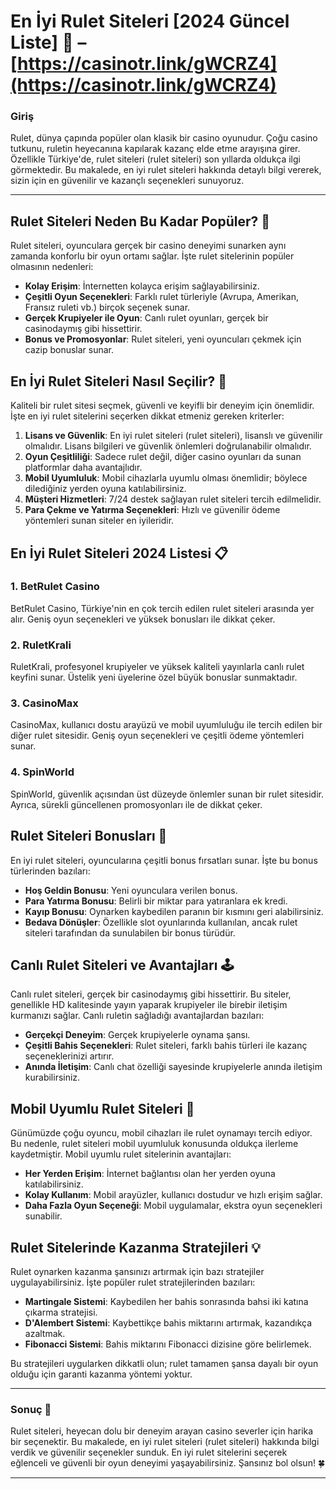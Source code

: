 # En İyi Rulet Siteleri [2024 Güncel Liste] 🎰 – [https://casinotr.link/gWCRZ4](https://casinotr.link/gWCRZ4)

### Giriş
Rulet, dünya çapında popüler olan klasik bir casino oyunudur. Çoğu casino tutkunu, ruletin heyecanına kapılarak kazanç elde etme arayışına girer. Özellikle Türkiye'de, rulet siteleri (rulet siteleri) son yıllarda oldukça ilgi görmektedir. Bu makalede, en iyi rulet siteleri hakkında detaylı bilgi vererek, sizin için en güvenilir ve kazançlı seçenekleri sunuyoruz.

---

## Rulet Siteleri Neden Bu Kadar Popüler? 🎡

Rulet siteleri, oyunculara gerçek bir casino deneyimi sunarken aynı zamanda konforlu bir oyun ortamı sağlar. İşte rulet sitelerinin popüler olmasının nedenleri:

- **Kolay Erişim**: İnternetten kolayca erişim sağlayabilirsiniz.
- **Çeşitli Oyun Seçenekleri**: Farklı rulet türleriyle (Avrupa, Amerikan, Fransız ruleti vb.) birçok seçenek sunar.
- **Gerçek Krupiyeler ile Oyun**: Canlı rulet oyunları, gerçek bir casinodaymış gibi hissettirir.
- **Bonus ve Promosyonlar**: Rulet siteleri, yeni oyuncuları çekmek için cazip bonuslar sunar.

## En İyi Rulet Siteleri Nasıl Seçilir? 🧐

Kaliteli bir rulet sitesi seçmek, güvenli ve keyifli bir deneyim için önemlidir. İşte en iyi rulet sitelerini seçerken dikkat etmeniz gereken kriterler:

1. **Lisans ve Güvenlik**: En iyi rulet siteleri (rulet siteleri), lisanslı ve güvenilir olmalıdır. Lisans bilgileri ve güvenlik önlemleri doğrulanabilir olmalıdır.
2. **Oyun Çeşitliliği**: Sadece rulet değil, diğer casino oyunları da sunan platformlar daha avantajlıdır.
3. **Mobil Uyumluluk**: Mobil cihazlarla uyumlu olması önemlidir; böylece dilediğiniz yerden oyuna katılabilirsiniz.
4. **Müşteri Hizmetleri**: 7/24 destek sağlayan rulet siteleri tercih edilmelidir.
5. **Para Çekme ve Yatırma Seçenekleri**: Hızlı ve güvenilir ödeme yöntemleri sunan siteler en iyileridir.

## En İyi Rulet Siteleri 2024 Listesi 📋

### 1. BetRulet Casino
BetRulet Casino, Türkiye'nin en çok tercih edilen rulet siteleri arasında yer alır. Geniş oyun seçenekleri ve yüksek bonusları ile dikkat çeker.

### 2. RuletKrali
RuletKrali, profesyonel krupiyeler ve yüksek kaliteli yayınlarla canlı rulet keyfini sunar. Üstelik yeni üyelerine özel büyük bonuslar sunmaktadır.

### 3. CasinoMax
CasinoMax, kullanıcı dostu arayüzü ve mobil uyumluluğu ile tercih edilen bir diğer rulet sitesidir. Geniş oyun seçenekleri ve çeşitli ödeme yöntemleri sunar.

### 4. SpinWorld
SpinWorld, güvenlik açısından üst düzeyde önlemler sunan bir rulet sitesidir. Ayrıca, sürekli güncellenen promosyonları ile de dikkat çeker.

## Rulet Siteleri Bonusları 🎁

En iyi rulet siteleri, oyuncularına çeşitli bonus fırsatları sunar. İşte bu bonus türlerinden bazıları:

- **Hoş Geldin Bonusu**: Yeni oyunculara verilen bonus.
- **Para Yatırma Bonusu**: Belirli bir miktar para yatıranlara ek kredi.
- **Kayıp Bonusu**: Oynarken kaybedilen paranın bir kısmını geri alabilirsiniz.
- **Bedava Dönüşler**: Özellikle slot oyunlarında kullanılan, ancak rulet siteleri tarafından da sunulabilen bir bonus türüdür.

## Canlı Rulet Siteleri ve Avantajları 🕹️

Canlı rulet siteleri, gerçek bir casinodaymış gibi hissettirir. Bu siteler, genellikle HD kalitesinde yayın yaparak krupiyeler ile birebir iletişim kurmanızı sağlar. Canlı ruletin sağladığı avantajlardan bazıları:

- **Gerçekçi Deneyim**: Gerçek krupiyelerle oynama şansı.
- **Çeşitli Bahis Seçenekleri**: Rulet siteleri, farklı bahis türleri ile kazanç seçeneklerinizi artırır.
- **Anında İletişim**: Canlı chat özelliği sayesinde krupiyelerle anında iletişim kurabilirsiniz.

## Mobil Uyumlu Rulet Siteleri 📱

Günümüzde çoğu oyuncu, mobil cihazları ile rulet oynamayı tercih ediyor. Bu nedenle, rulet siteleri mobil uyumluluk konusunda oldukça ilerleme kaydetmiştir. Mobil uyumlu rulet sitelerinin avantajları:

- **Her Yerden Erişim**: İnternet bağlantısı olan her yerden oyuna katılabilirsiniz.
- **Kolay Kullanım**: Mobil arayüzler, kullanıcı dostudur ve hızlı erişim sağlar.
- **Daha Fazla Oyun Seçeneği**: Mobil uygulamalar, ekstra oyun seçenekleri sunabilir.

## Rulet Sitelerinde Kazanma Stratejileri 💡

Rulet oynarken kazanma şansınızı artırmak için bazı stratejiler uygulayabilirsiniz. İşte popüler rulet stratejilerinden bazıları:

- **Martingale Sistemi**: Kaybedilen her bahis sonrasında bahsi iki katına çıkarma stratejisi.
- **D'Alembert Sistemi**: Kaybettikçe bahis miktarını artırmak, kazandıkça azaltmak.
- **Fibonacci Sistemi**: Bahis miktarını Fibonacci dizisine göre belirlemek.
  
Bu stratejileri uygularken dikkatli olun; rulet tamamen şansa dayalı bir oyun olduğu için garanti kazanma yöntemi yoktur.

---

### Sonuç 🎲
Rulet siteleri, heyecan dolu bir deneyim arayan casino severler için harika bir seçenektir. Bu makalede, en iyi rulet siteleri (rulet siteleri) hakkında bilgi verdik ve güvenilir seçenekler sunduk. En iyi rulet sitelerini seçerek eğlenceli ve güvenli bir oyun deneyimi yaşayabilirsiniz. Şansınız bol olsun! 🍀

---

